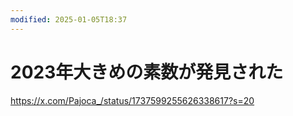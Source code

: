```yaml
---
modified: 2025-01-05T18:37
---
```

# 2023年大きめの素数が発見された

https://x.com/Pajoca_/status/1737599255626338617?s=20